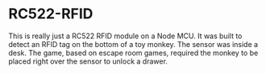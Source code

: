 # RC522-RFID
This is really just a RC522 RFID module on a Node MCU.
It was built to detect an RFID tag on the bottom of a toy monkey.
The sensor was inside a desk. The game, based on escape room games, required the monkey
to be placed right over the sensor to unlock a drawer.

 
